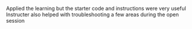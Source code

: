 Applied the learning but the starter code and instructions were very useful 
Instructer also helped with troubleshooting a few areas during the open session 